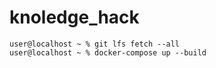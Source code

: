 # knoledge_hack

```
user@localhost ~ % git lfs fetch --all
user@localhost ~ % docker-compose up --build
```
